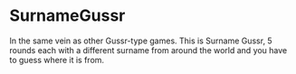 # SurnameGussr
In the same vein as other Gussr-type games. This is Surname Gussr, 5 rounds each with a different surname from around the world and you have to guess where it is from.
